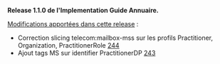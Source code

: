 **Release 1.1.0 de l'Implementation Guide Annuaire.**

[Modifications apportées dans cette release](https://github.com/ansforge/IG-fhir-annuaire/pulls?q=is%3Apr+is%3Aclosed+milestone%3A1.1.0) :

* Correction slicing telecom:mailbox-mss sur les profils Practitioner, Organization, PractitionerRole [244](https://github.com/ansforge/IG-fhir-annuaire/pull/244)
* Ajout tags MS sur identifier PractitionerDP [243](https://github.com/ansforge/IG-fhir-annuaire/pull/243)